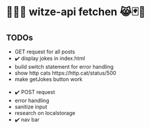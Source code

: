 # 🌈😹🧦 witze-api fetchen 😹🃏🤡

## TODOs
<ul>
  <li>GET request for all posts</li>
    <li>✔️ display jokes in index.html</li>
    <li>build switch statement for error handling</li>
    <li>show http cats https://http.cat/status/500</li>
    <li>make getJokes button work</li>
    <br>
  <li>✔️ POST request</li>
    <li>error handling</li>
    <li>sanitize input</li>
  <li>research on localstorage</li>
  <li>✔️ nav bar</n>
</ul>